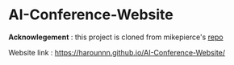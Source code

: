 ﻿# AI-Conference-Website
**Acknowlegement** : this project is cloned from mikepierce's [repo](https://github.com/mikepierce/conference-website-template/tree/master)

Website link : https://harounnn.github.io/AI-Conference-Website/
